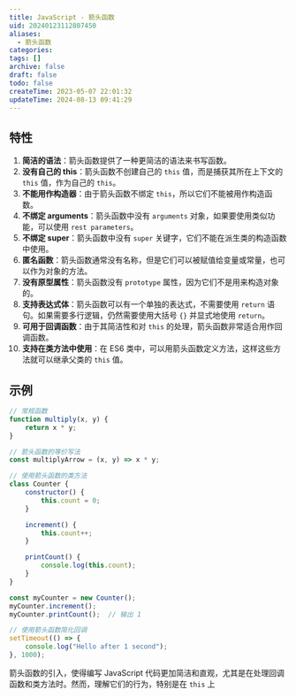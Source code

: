 ```yaml
---
title: JavaScript - 箭头函数
uid: 20240123112807450
aliases:
  - 箭头函数
categories: 
tags: []
archive: false
draft: false
todo: false
createTime: 2023-05-07 22:01:32
updateTime: 2024-08-13 09:41:29
---
```


## 特性

1. **简洁的语法**：箭头函数提供了一种更简洁的语法来书写函数。
2. **没有自己的 this**：箭头函数不创建自己的 `this` 值，而是捕获其所在上下文的 `this` 值，作为自己的 `this`。
3. **不能用作构造器**：由于箭头函数不绑定 `this`，所以它们不能被用作构造函数。
4. **不绑定 arguments**：箭头函数中没有 `arguments` 对象，如果要使用类似功能，可以使用 `rest parameters`。
5. **不绑定 super**：箭头函数中没有 `super` 关键字，它们不能在派生类的构造函数中使用。
6. **匿名函数**：箭头函数通常没有名称，但是它们可以被赋值给变量或常量，也可以作为对象的方法。
7. **没有原型属性**：箭头函数没有 `prototype` 属性，因为它们不是用来构造对象的。
8. **支持表达式体**：箭头函数可以有一个单独的表达式，不需要使用 `return` 语句。如果需要多行逻辑，仍然需要使用大括号 `{}` 并显式地使用 `return`。
9. **可用于回调函数**：由于其简洁性和对 `this` 的处理，箭头函数非常适合用作回调函数。
10. **支持在类方法中使用**：在 ES6 类中，可以用箭头函数定义方法，这样这些方法就可以继承父类的 `this` 值。

## 示例

```javascript
// 常规函数
function multiply(x, y) {
    return x * y;
}

// 箭头函数的等价写法
const multiplyArrow = (x, y) => x * y;

// 使用箭头函数的类方法
class Counter {
    constructor() {
        this.count = 0;
    }

    increment() {
        this.count++;
    }

    printCount() {
        console.log(this.count);
    }
}

const myCounter = new Counter();
myCounter.increment();
myCounter.printCount();  // 输出 1

// 使用箭头函数简化回调
setTimeout(() => {
    console.log("Hello after 1 second");
}, 1000);
```

箭头函数的引入，使得编写 JavaScript 代码更加简洁和直观，尤其是在处理回调函数和类方法时。然而，理解它们的行为，特别是在 `this` 上
